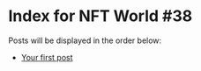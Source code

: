 # Index for NFT World #38
Posts will be displayed in the order below:

- [Your first post](./001-first.md)

